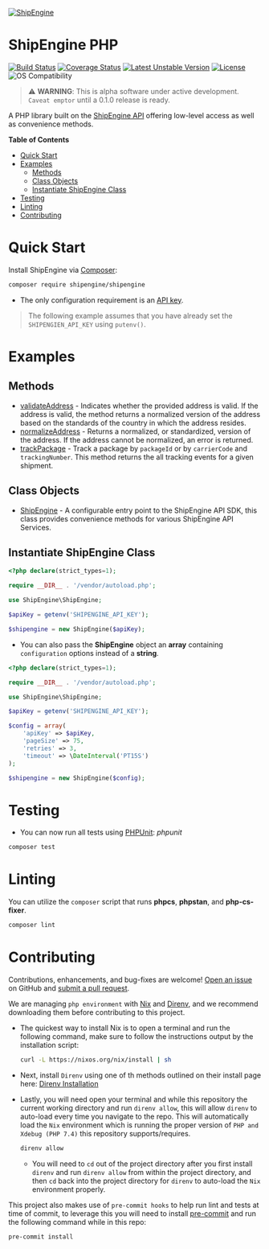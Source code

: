 [![ShipEngine](https://shipengine.github.io/img/shipengine-logo-wide.png)](https://shipengine.com)

ShipEngine PHP
==============

[![Build Status](https://github.com/ShipEngine/shipengine-php/workflows/shipengine-php/badge.svg)](https://github.com/ShipEngine/shipengine-php/actions)
[![Coverage Status](https://coveralls.io/repos/github/ShipEngine/shipengine-php/badge.svg?branch=main&t=SkXqIE)](https://coveralls.io/github/ShipEngine/shipengine-php?branch=main)
[![Latest Unstable Version](https://poser.pugx.org/shipengine/shipengine/v/unstable)](//packagist.org/packages/shipengine/shipengine)
[![License](https://poser.pugx.org/shipengine/shipengine/license)](//packagist.org/packages/shipengine/shipengine)
![OS Compatibility](https://shipengine.github.io/img/badges/os-badges.svg)
> :warning: **WARNING**: This is alpha software under active development. `Caveat emptor` until a 0.1.0 release is ready.

A PHP library built on the [ShipEngine API](https://shipengine.com) offering low-level access as well as convenience methods.

</hr>

<!-- START doctoc generated TOC please keep comment here to allow auto update -->
<!-- DON'T EDIT THIS SECTION, INSTEAD RE-RUN doctoc TO UPDATE -->
**Table of Contents**

- [Quick Start](#quick-start)
- [Examples](#examples)
  - [Methods](#methods)
  - [Class Objects](#class-objects)
  - [Instantiate ShipEngine Class](#instantiate-shipengine-class)
- [Testing](#testing)
- [Linting](#linting)
- [Contributing](#contributing)

<!-- END doctoc generated TOC please keep comment here to allow auto update -->

Quick Start
===========
Install ShipEngine via [Composer](https://getcomposer.org/):
```bash
composer require shipengine/shipengine
```
- The only configuration requirement is an [API key](https://www.shipengine.com/docs/auth/#api-keys).

> The following example assumes that you have already set the `SHIPENGIEN_API_KEY` using `putenv()`.

Examples
========

Methods
-------
- [validateAddress](./docs/addressValidateExample.md) -  Indicates whether the provided address is valid. If the
  address is valid, the method returns a normalized version of the address based on the standards of the country in
  which the address resides.
- [normalizeAddress](./docs/normalizeAddressExample.md) - Returns a normalized, or standardized, version of the
  address. If the address cannot be normalized, an error is returned.
- [trackPackage](./docs/trackPackageExample.md) - Track a package by `packageId` or by `carrierCode` and `trackingNumber`. This method returns
the all tracking events for a given shipment.

Class Objects
--------------
- [ShipEngine]() - A configurable entry point to the ShipEngine API SDK, this class provides convenience methods
  for various ShipEngine API Services.

Instantiate ShipEngine Class
------------------------------
```php
<?php declare(strict_types=1);

require __DIR__ . '/vendor/autoload.php';

use ShipEngine\ShipEngine;

$apiKey = getenv('SHIPENGINE_API_KEY');

$shipengine = new ShipEngine($apiKey);
```
- You can also pass the **ShipEngine** object an **array** containing `configuration` options instead of a **string**.
```php
<?php declare(strict_types=1);

require __DIR__ . '/vendor/autoload.php';

use ShipEngine\ShipEngine;

$apiKey = getenv('SHIPENGINE_API_KEY');

$config = array(
    'apiKey' => $apiKey,
    'pageSize' => 75,
    'retries' => 3,
    'timeout' => \DateInterval('PT15S')
);

$shipengine = new ShipEngine($config);
```

Testing
=======
- You can now run all tests using [PHPUnit](https://phpunit.de/):
_phpunit_
```bash
composer test
```

Linting
=======
You can utilize the `composer` script that runs **phpcs**, **phpstan**, and **php-cs-fixer**.
```bash
composer lint
```

Contributing
============
Contributions, enhancements, and bug-fixes are welcome!  [Open an issue](https://github.com/ShipEngine/shipengine-php/issues)
on GitHub and [submit a pull request](https://github.com/ShipEngine/shipengine-php/pulls).

We are managing `php environment` with [Nix](https://nixos.org/download.html "Nix Website")
and [Direnv](https://direnv.net/docs/installation.html "Direnv Install page"), and we recommend downloading
them before contributing to this project.

- The quickest way to install Nix is to open a terminal and run the following command, make sure to follow the
  instructions output by the installation script:
  ```bash
  curl -L https://nixos.org/nix/install | sh
  ```

- Next, install `Direnv` using one of th methods outlined on their install page here:
  [Direnv Installation](https://direnv.net/docs/installation.html "Direnv Install page")

- Lastly, you will need open your terminal and while this repository the current working directory and run `direnv allow`,
  this will allow `direnv` to auto-load every time you navigate to the repo. This will automatically load the `Nix`
  environment which is running the proper version of `PHP and Xdebug (PHP 7.4)` this repository supports/requires.
  ```bash
  direnv allow
  ```
  - You will need to `cd` out of the project directory after you first install `direnv` and run `direnv allow` from within
    the project directory, and then `cd` back into the project directory for `direnv` to auto-load the `Nix` environment properly.

This project also makes use of `pre-commit hooks` to help run lint and tests at time of commit, to leverage this you will
need to install [pre-commit](https://pre-commit.com/#installation) and run the following command while in this repo:

```bash
pre-commit install
```
